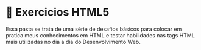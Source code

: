 # 🚀 Exercicios HTML5

<P>Essa pasta se trata de uma série de desafios básicos para colocar em pratica meus conhecimentos em HTML e testar habilidades nas tags HTML mais utilizadas no dia a dia do Desenvolvimento Web.</P>